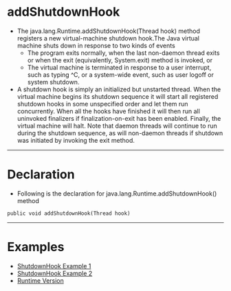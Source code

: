 # addShutdownHook
* The java.lang.Runtime.addShutdownHook(Thread hook) method registers a new virtual-machine shutdown hook.The Java virtual machine shuts down in response to two kinds of events
  * The program exits normally, when the last non-daemon thread exits or when the exit (equivalently, System.exit) method is invoked, or
  * The virtual machine is terminated in response to a user interrupt, such as typing ^C, or a system-wide event, such as user logoff or system shutdown.
* A shutdown hook is simply an initialized but unstarted thread. When the virtual machine begins its shutdown sequence it will start all registered shutdown hooks in some unspecified order and let them run concurrently. When all the hooks have finished it will then run all uninvoked finalizers if finalization-on-exit has been enabled. Finally, the virtual machine will halt. Note that daemon threads will continue to run during the shutdown sequence, as will non-daemon threads if shutdown was initiated by invoking the exit method.
------
# Declaration
* Following is the declaration for java.lang.Runtime.addShutdownHook() method
```
public void addShutdownHook(Thread hook)
```
------
# Examples
* [ShutdownHook Example 1](../../../java/core-java/basics/src/main/java/com/java/lang/ShutdownHook1.java)
* [ShutdownHook Example 2](../../../java/core-java/basics/src/main/java/com/java/lang/ShutdownHook2.java)
* [Runtime Version](../../../java/core-java/basics/src/main/java/com/java/lang/RuntimeVersionPractice.java)